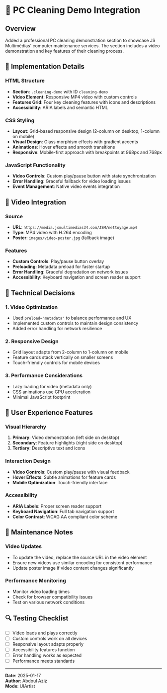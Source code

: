 # 📌 PC Cleaning Demo Integration

## Overview
Added a professional PC cleaning demonstration section to showcase JS Multimédias' computer maintenance services. The section includes a video demonstration and key features of their cleaning process.

## 🔧 Implementation Details

### HTML Structure
- **Section**: `.cleaning-demo` with ID `cleaning-demo`
- **Video Element**: Responsive MP4 video with custom controls
- **Features Grid**: Four key cleaning features with icons and descriptions
- **Accessibility**: ARIA labels and semantic HTML

### CSS Styling
- **Layout**: Grid-based responsive design (2-column on desktop, 1-column on mobile)
- **Visual Design**: Glass morphism effects with gradient accents
- **Animations**: Hover effects and smooth transitions
- **Responsive**: Mobile-first approach with breakpoints at 968px and 768px

### JavaScript Functionality
- **Video Controls**: Custom play/pause button with state synchronization
- **Error Handling**: Graceful fallback for video loading issues
- **Event Management**: Native video events integration

## 🎥 Video Integration

### Source
- **URL**: `https://media.jsmultimedias34.com/JSM/nettoyage.mp4`
- **Type**: MP4 video with H.264 encoding
- **Poster**: `images/video-poster.jpg` (fallback image)

### Features
- **Custom Controls**: Play/pause button overlay
- **Preloading**: Metadata preload for faster startup
- **Error Handling**: Graceful degradation on network issues
- **Accessibility**: Keyboard navigation and screen reader support

## 🧠 Technical Decisions

### 1. Video Optimization
- Used `preload="metadata"` to balance performance and UX
- Implemented custom controls to maintain design consistency
- Added error handling for network resilience

### 2. Responsive Design
- Grid layout adapts from 2-column to 1-column on mobile
- Feature cards stack vertically on smaller screens
- Touch-friendly controls for mobile devices

### 3. Performance Considerations
- Lazy loading for video (metadata only)
- CSS animations use GPU acceleration
- Minimal JavaScript footprint

## 🚀 User Experience Features

### Visual Hierarchy
1. **Primary**: Video demonstration (left side on desktop)
2. **Secondary**: Feature highlights (right side on desktop)
3. **Tertiary**: Descriptive text and icons

### Interaction Design
- **Video Controls**: Custom play/pause with visual feedback
- **Hover Effects**: Subtle animations for feature cards
- **Mobile Optimization**: Touch-friendly interface

### Accessibility
- **ARIA Labels**: Proper screen reader support
- **Keyboard Navigation**: Full tab navigation support
- **Color Contrast**: WCAG AA compliant color scheme

## 📅 Maintenance Notes

### Video Updates
- To update the video, replace the source URL in the video element
- Ensure new videos use similar encoding for consistent performance
- Update poster image if video content changes significantly

### Performance Monitoring
- Monitor video loading times
- Check for browser compatibility issues
- Test on various network conditions

## 🔍 Testing Checklist

- [ ] Video loads and plays correctly
- [ ] Custom controls work on all devices
- [ ] Responsive layout adapts properly
- [ ] Accessibility features function
- [ ] Error handling works as expected
- [ ] Performance meets standards

---
**Date**: 2025-01-17  
**Author**: Abdoul Aziz  
**Mode**: UIArtist